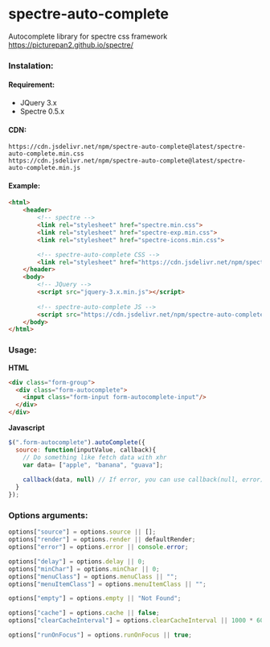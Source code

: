 # spectre-auto-complete
Autocomplete library for spectre css framework https://picturepan2.github.io/spectre/

### Instalation:

#### Requirement:

- JQuery 3.x
- Spectre 0.5.x

#### CDN:

```
https://cdn.jsdelivr.net/npm/spectre-auto-complete@latest/spectre-auto-complete.min.css
https://cdn.jsdelivr.net/npm/spectre-auto-complete@latest/spectre-auto-complete.min.js
```

#### Example:

```html
<html>
    <header>
        <!-- spectre -->
        <link rel="stylesheet" href="spectre.min.css">
        <link rel="stylesheet" href="spectre-exp.min.css">
        <link rel="stylesheet" href="spectre-icons.min.css">

        <!-- spectre-auto-complete CSS -->
        <link rel="stylesheet" href="https://cdn.jsdelivr.net/npm/spectre-auto-complete@latest/spectre-auto-complete.min.css">
    </header>
    <body>
        <!-- JQuery -->
        <script src="jquery-3.x.min.js"></script>
        
        <!-- spectre-auto-complete JS -->
        <script src="https://cdn.jsdelivr.net/npm/spectre-auto-complete@latest/spectre-auto-complete.min.js"></script>
    </body>
</html>
```

### Usage:

**HTML**

```html
<div class="form-group">
  <div class="form-autocomplete">
    <input class="form-input form-autocomplete-input"/>
  </div>
</div>
```

**Javascript**
```javascript
$(".form-autocomplete").autoComplete({
  source: function(inputValue, callback){
    // Do something like fetch data with xhr
    var data= ["apple", "banana", "guava"];
    
    callback(data, null) // If error, you can use callback(null, error); . Error will passed as argument to error handler
  }
});
```
### Options arguments:

```javascript
options["source"] = options.source || [];
options["render"] = options.render || defaultRender;
options["error"] = options.error || console.error;

options["delay"] = options.delay || 0;
options["minChar"] = options.minChar || 0;
options["menuClass"] = options.menuClass || "";
options["menuItemClass"] = options.menuItemClass || "";

options["empty"] = options.empty || "Not Found";

options["cache"] = options.cache || false;
options["clearCacheInterval"] = options.clearCacheInterval || 1000 * 60 * 10;

options["runOnFocus"] = options.runOnFocus || true;
```
